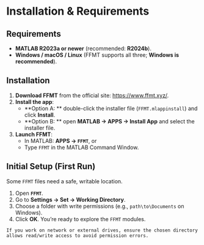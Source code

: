 # Installation & Requirements

## Requirements
- **MATLAB R2023a or newer** (recommended: **R2024b**).
- **Windows / macOS / Linux** (FFMT supports all three; **Windows is recommended**).

## Installation
1. **Download FFMT** from the official site: <https://www.ffmt.xyz/>.
2. **Install the app**:
   - **Option A: ** double-click the installer file (`FFMT.mlappinstall`) and click **Install**.
   - **Option B: ** open **MATLAB → APPS → Install App** and select the installer file.
3. **Launch FFMT**:
   - In MATLAB: **APPS → `FFMT`**, or  
   - Type `FFMT` in the MATLAB Command Window.

## Initial Setup (First Run)
Some `FFMT` files need a safe, writable location.

1. Open **`FFMT`**.
2. Go to **Settings → Set → Working Directory**.
3. Choose a folder with write permissions (e.g., `path\to\Documents` on Windows).
4. Click **OK**. You’re ready to explore the `FFMT` modules.

```{note}
If you work on network or external drives, ensure the chosen directory allows read/write access to avoid permission errors.
